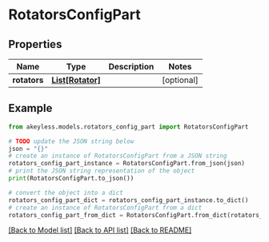 # RotatorsConfigPart


## Properties

Name | Type | Description | Notes
------------ | ------------- | ------------- | -------------
**rotators** | [**List[Rotator]**](Rotator.md) |  | [optional] 

## Example

```python
from akeyless.models.rotators_config_part import RotatorsConfigPart

# TODO update the JSON string below
json = "{}"
# create an instance of RotatorsConfigPart from a JSON string
rotators_config_part_instance = RotatorsConfigPart.from_json(json)
# print the JSON string representation of the object
print(RotatorsConfigPart.to_json())

# convert the object into a dict
rotators_config_part_dict = rotators_config_part_instance.to_dict()
# create an instance of RotatorsConfigPart from a dict
rotators_config_part_from_dict = RotatorsConfigPart.from_dict(rotators_config_part_dict)
```
[[Back to Model list]](../README.md#documentation-for-models) [[Back to API list]](../README.md#documentation-for-api-endpoints) [[Back to README]](../README.md)


